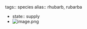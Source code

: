 tags:: species
alias:: rhubarb, rubarba

- state:: supply
- ![image.png](https://peach-geographical-bat-397.mypinata.cloud/ipfs/QmWDmQm5CYTZLKnx4JhzHg6fapDc6tpym6pu1a18bEGSQs)